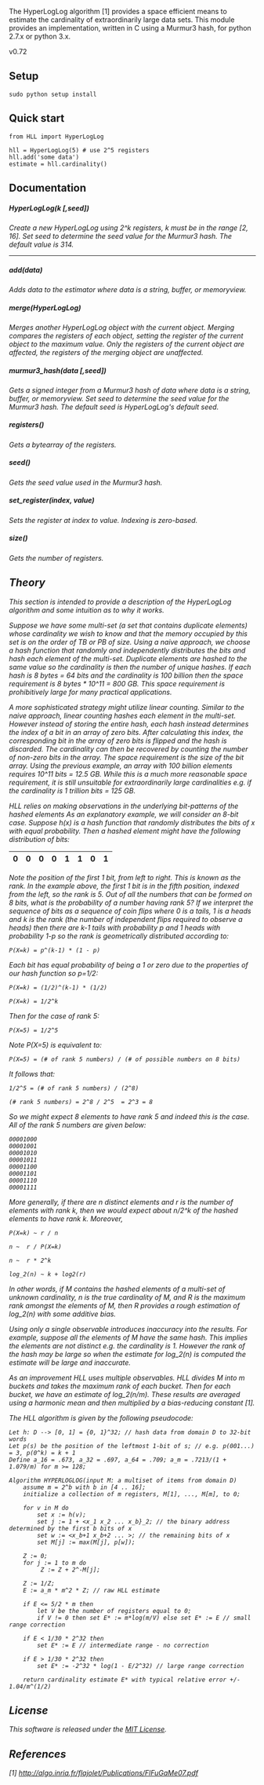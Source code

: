 The HyperLogLog algorithm [1] provides a space efficient means to estimate the
cardinality of extraordinarily large data sets. This module provides an
implementation, written in C using a Murmur3 hash, for python 2.7.x or python 3.x. 

v0.72

## Setup

    sudo python setup install

## Quick start

    from HLL import HyperLogLog
    
    hll = HyperLogLog(5) # use 2^5 registers
    hll.add('some data')
    estimate = hll.cardinality()
  
## Documentation

##### HyperLogLog(<i>k [,seed])

Create a new HyperLogLog using 2^<i>k</i> registers, <i>k</i> must be in the 
range [2, 16]. Set <i>seed</i> to determine the seed value for the Murmur3 
hash. The default value is 314.

* * *

##### add(<i>data</i>)

Adds <i>data</i> to the estimator where <i>data</i> is a string, buffer, or 
memoryview.

##### merge(<i>HyperLogLog</i>)

Merges another HyperLogLog object with the current object. Merging compares the 
registers of each object, setting the register of the current object to the 
maximum value. Only the registers of the current object are affected, the 
registers of the merging object are unaffected.

##### murmur3_hash(<i>data [,seed]</i>)

Gets a signed integer from a Murmur3 hash of <i>data</i> where <i>data</i> is a 
string, buffer, or memoryview. Set <i>seed</i> to determine the seed
value for the Murmur3 hash. The default seed is HyperLogLog's default seed.

##### registers()

Gets a bytearray of the registers.

##### seed()

Gets the seed value used in the Murmur3 hash.

##### set_register(<i>index, value</i>)

Sets the register at <i>index</i> to <i>value</i>. Indexing is zero-based.

##### size()

Gets the number of registers.

## Theory <a name='theory'></a>

This section is intended to provide a description of the HyperLogLog algorithm
and some intuition as to why it works. 

Suppose we have some multi-set (a set that contains 
duplicate elements) whose cardinality we wish to know and that
the memory occupied by this set is on the order of TB or PB of size. Using a
naive approach, we choose a hash function that randomly and independently
distributes the bits and hash each element of the multi-set.
Duplicate elements are hashed to the same value so the cardinality is then the
number of unique hashes. If each hash is 8 bytes = 64 bits
and the cardinality is 100 billion then the space requirement is 8 bytes * 10^11 = 800 GB.
This space requirement is prohibitively large for many practical applications.

A more sophisticated strategy might utilize <i>linear counting</i>. Similar to the naive approach,
linear counting hashes each element in the multi-set. However instead
of storing the entire hash, each hash instead determines the index of a bit
in an array of zero bits. After calculating this index, the corresponding
bit in the array of zero bits is flipped and the hash is discarded. 
The cardinality can then be recovered by counting the number of non-zero bits in the array.
The space requirement is the size of the bit array. Using the
previous example, an array with 100 billion elements requires 10^11 bits = 12.5 GB.
While this is a much more reasonable space requirement, it is still unsuitable
for extraordinarily large cardinalities e.g. if the cardinality is 1 trillion bits = 125 GB.

HLL relies on making observations in the underlying bit-patterns of the 
hashed elements As an explanatory example, we will consider an 8-bit case. 
Suppose h(x) is a hash function that randomly distributes the bits of x 
with equal probability. Then a hashed element might have the following 
distribution of bits:
  
|  0  | 0  | 0  | 0  | 1  | 1  | 0  | 1  |
| --- |:--:|:--:|:--:|:--:|:--:|:--:| --:|

Note the position of the first 1 bit, from left to right. This is known as the
rank. In the example above, the first 1 bit is in the fifth position, indexed 
from the left, so the rank is 5. Out of all the numbers that can be formed on 
8 bits, what is the probability of a number having rank 5? If we interpret the 
sequence of bits as a sequence of coin flips where 0 is a tails, 1 is a heads 
and k is the rank (the number of independent flips required to observe a heads) 
then there are k-1 tails with probability p and 1 heads with probability 1-p
so the rank is geometrically distributed according to:

    P(X=k) = p^(k-1) * (1 - p)

Each bit has equal probability of being a 1 or zero due to the properties
of our hash function so p=1/2:

    P(X=k) = (1/2)^(k-1) * (1/2)
    
    P(X=k) = 1/2^k
	
Then for the case of rank 5: 

    P(X=5) = 1/2^5

Note P(X=5) is equivalent to:

    P(X=5) = (# of rank 5 numbers) / (# of possible numbers on 8 bits)
    
It follows that:

    1/2^5 = (# of rank 5 numbers) / (2^8)

    (# rank 5 numbers) = 2^8 / 2^5  = 2^3 = 8

So we might expect 8 elements to have rank 5 and indeed this is the case. All of
the rank 5 numbers are given below:

    00001000
    00001001
    00001010
    00001011
    00001100
    00001101
    00001110
    00001111

More generally, if there are n distinct elements and r is the number of elements 
with rank k, then we would expect about n/2^k of the hashed elements to have 
rank k. Moreover,

    P(X=k) ~ r / n	
	
    n ~  r / P(X=k)
	
    n ~  r * 2^k
	
    log_2(n) ~ k + log2(r)            
	
In other words, if M contains the hashed elements of a multi-set of unknown 
cardinality, n is the true cardinality of M, and R is the maximum rank amongst the 
elements of M, then R provides a rough estimation of log_2(n) with some additive bias. 

Using only a single observable introduces inaccuracy into the results. For 
example, suppose all the elements of M have the same hash. This implies the elements are 
not distinct e.g. the cardinality is 1. However the rank of the hash may be large so 
when the estimate for log_2(n) is computed the estimate will be large and inaccurate.

As an improvement HLL uses multiple observables. HLL divides M into m buckets and takes the maximum rank of each 
bucket. Then for each bucket, we have an estimate of log_2(n/m). These results 
are averaged using a harmonic mean and then multiplied by a bias-reducing constant [1]. 

The HLL algorithm is given by the following pseudocode:

```
Let h: D --> [0, 1] = {0, 1}^32; // hash data from domain D to 32-bit words
Let p(s) be the position of the leftmost 1-bit of s; // e.g. p(001...) = 3, p(0^k) = k + 1
Define a_16 = .673, a_32 = .697, a_64 = .709; a_m = .7213/(1 + 1.079/m) for m >= 128;

Algorithm HYPERLOGLOG(input M: a multiset of items from domain D)
    assume m = 2^b with b in [4 .. 16];
    initialize a collection of m registers, M[1], ..., M[m], to 0;
	
	for v in M do
	    set x := h(v);
		set j := 1 + <x_1 x_2 ... x_b}_2; // the binary address determined by the first b bits of x
		set w := <x_b+1 x_b+2 ... >; // the remaining bits of x
		set M[j] := max(M[j], p[w]);
		
	Z := 0;
	for j := 1 to m do
	     Z := Z + 2^-M[j];
	
	Z := 1/Z;
	E := a_m * m^2 * Z; // raw HLL estimate
	
	if E <= 5/2 * m then
		let V be the number of registers equal to 0;
		if V != 0 then set E* := m*log(m/V) else set E* := E // small range correction
			
	if E < 1/30 * 2^32 then
		set E* := E // intermediate range - no correction
	
	if E > 1/30 * 2^32 then
		set E* := -2^32 * log(1 - E/2^32) // large range correction
	
	return cardinality estimate E* with typical relative error +/- 1.04/m^(1/2)
```

## License

This software is released under the [MIT License](https://gist.github.com/ascv/5123769).

## References

[1] http://algo.inria.fr/flajolet/Publications/FlFuGaMe07.pdf
